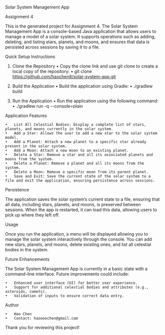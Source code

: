 Solar System Management App

Assignment 4

This is the generated project for Assignment 4. The Solar System Management App is a console-based Java application that allows users to manage a model of a solar system. It supports operations such as adding, deleting, and listing stars, planets, and moons, and ensures that data is persisted across sessions by saving it to a file.

Quick Setup Instructions

  1. Clone the Repository
	•	Copy the clone link and use git clone to create a local copy of the repository:
  •	git clone https://github.com/haochen8/solar-system-app.git

  2. Build the Application
	•	Build the application using Gradle:
  •	./gradlew build

  3. Run the Application
  •	Run the application using the following command:
  •	./gradlew run -q --console=plain

  Application Features

	•	List All Celestial Bodies: Display a complete list of stars, planets, and moons currently in the solar system.
	•	Add a Star: Allows the user to add a new star to the solar system model.
	•	Add a Planet: Attach a new planet to a specific star already present in the solar system.
	•	Add a Moon: Attach a new moon to an existing planet.
	•	Delete a Star: Remove a star and all its associated planets and moons from the system.
	•	Delete a Planet: Remove a planet and all its moons from the system.
	•	Delete a Moon: Remove a specific moon from its parent planet.
	•	Save and Exit: Save the current state of the solar system to a file and exit the application, ensuring persistence across sessions.

Persistence

The application saves the solar system’s current state to a file, ensuring that all data, including stars, planets, and moons, is preserved between sessions. When the app is restarted, it can load this data, allowing users to pick up where they left off.

Usage

Once you run the application, a menu will be displayed allowing you to manage the solar system interactively through the console. You can add new stars, planets, and moons, delete existing ones, and list all celestial bodies in the system.

Future Enhancements

The Solar System Management App is currently in a basic state with a command-line interface. Future improvements could include:

	•	Enhanced user interface (UI) for better user experience.
	•	Support for additional celestial bodies and attributes (e.g., asteroids, comets).
	•	Validation of inputs to ensure correct data entry.

Author

	•	Hao Chen
	•	Contact: haoooochen@gmail.com

Thank you for reviewing this project!